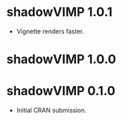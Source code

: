 # shadowVIMP 1.0.1

* Vignette renders faster.

# shadowVIMP 1.0.0

# shadowVIMP 0.1.0

* Initial CRAN submission.
